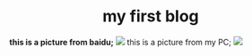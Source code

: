 <h1 align="center">my first blog</h1>
<b>this is a picture from baidu;</b>
<img src="http://d.hiphotos.baidu.com/image/pic/item/d833c895d143ad4b3ae286d88e025aafa50f06de.jpg">
</b>this is a picture from my PC;</b>
<img src="images/car.jpg">
